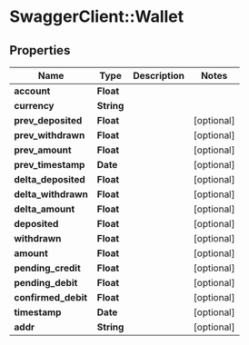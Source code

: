# SwaggerClient::Wallet

## Properties
Name | Type | Description | Notes
------------ | ------------- | ------------- | -------------
**account** | **Float** |  | 
**currency** | **String** |  | 
**prev_deposited** | **Float** |  | [optional] 
**prev_withdrawn** | **Float** |  | [optional] 
**prev_amount** | **Float** |  | [optional] 
**prev_timestamp** | **Date** |  | [optional] 
**delta_deposited** | **Float** |  | [optional] 
**delta_withdrawn** | **Float** |  | [optional] 
**delta_amount** | **Float** |  | [optional] 
**deposited** | **Float** |  | [optional] 
**withdrawn** | **Float** |  | [optional] 
**amount** | **Float** |  | [optional] 
**pending_credit** | **Float** |  | [optional] 
**pending_debit** | **Float** |  | [optional] 
**confirmed_debit** | **Float** |  | [optional] 
**timestamp** | **Date** |  | [optional] 
**addr** | **String** |  | [optional] 


